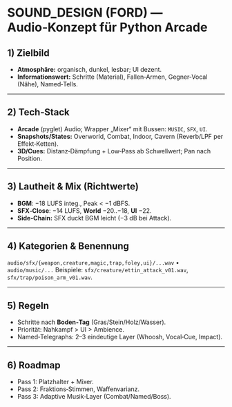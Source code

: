 # SOUND_DESIGN (FORD) — Audio‑Konzept für Python Arcade

## 1) Zielbild
- **Atmosphäre:** organisch, dunkel, lesbar; UI dezent.
- **Informationswert:** Schritte (Material), Fallen‑Armen, Gegner‑Vocal (Nähe), Named‑Tells.

---

## 2) Tech‑Stack
- **Arcade** (pyglet) Audio; Wrapper „Mixer“ mit Bussen: `MUSIC`, `SFX`, `UI`.
- **Snapshots/States:** Overworld, Combat, Indoor, Cavern (Reverb/LPF per Effekt‑Ketten).
- **3D/Cues:** Distanz‑Dämpfung + Low‑Pass ab Schwellwert; Pan nach Position.

---

## 3) Lautheit & Mix (Richtwerte)
- **BGM**: −18 LUFS integ., Peak < −1 dBFS.
- **SFX‑Close**: −14 LUFS, **World** −20..−18, **UI** −22.
- **Side‑Chain:** SFX duckt BGM leicht (−3 dB bei Attack).

---

## 4) Kategorien & Benennung
`audio/sfx/{weapon,creature,magic,trap,foley,ui}/...wav` • `audio/music/...`
Beispiele: `sfx/creature/ettin_attack_v01.wav`, `sfx/trap/poison_arm_v01.wav`.

---

## 5) Regeln
- Schritte nach **Boden‑Tag** (Gras/Stein/Holz/Wasser).
- Priorität: Nahkampf > UI > Ambience.
- Named‑Telegraphs: 2–3 eindeutige Layer (Whoosh, Vocal‑Cue, Impact).

---

## 6) Roadmap
- Pass 1: Platzhalter + Mixer.
- Pass 2: Fraktions‑Stimmen, Waffenvarianz.
- Pass 3: Adaptive Musik‑Layer (Combat/Named/Boss).
